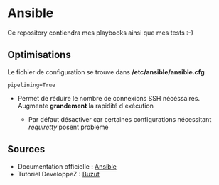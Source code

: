 # Ansible

Ce repository contiendra mes playbooks ainsi que mes tests :-) 

## Optimisations

Le fichier de configuration se trouve dans __/etc/ansible/ansible.cfg__

```
pipelining=True
```

  * Permet de réduire le nombre de connexions SSH nécéssaires. Augmente **grandement** la rapidité d'exécution

    * Par défaut désactiver car certaines configurations nécessitant _requiretty_ posent problème

## Sources

  * Documentation officielle : [Ansible](https://docs.ansible.com/ansible/latest/playbooks_intro.html)
  * Tutoriel DeveloppeZ : [Buzut](http://buzut.developpez.com/tutoriels/ansible)